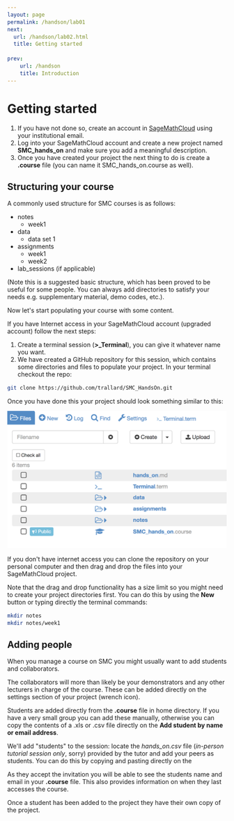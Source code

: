 ```yaml
---
layout: page
permalink: /handson/lab01
next:
  url: /handson/lab02.html
  title: Getting started

prev:
    url: /handson
    title: Introduction
---
```

# Getting started
1. If you have not done so, create an account in [SageMathCloud](https://cloud.sagemath.com/) using your institutional email.
2. Log into your SageMathCloud account and create a new project named **SMC_hands_on** and make sure you add a meaningful description.
3. Once you have created your project the next thing to do is create a **.course** file (you can name it SMC_hands_on.course as well).

## Structuring your course
A commonly used structure for SMC courses is as follows:
  - notes
    - week1
  - data
    - data set 1
  - assignments
    - week1
    - week2
  - lab_sessions (if applicable)

(Note this is a suggested basic structure, which has been proved to be useful for some people. You can always add directories to satisfy your needs e.g. supplementary material, demo codes, etc.).

Now let's start populating your course with some content.

If you have Internet access in your SageMathCloud account (upgraded account) follow the next steps:

1. Create a terminal session (**>_Terminal**), you can give it whatever name you want.
2. We have created a GitHub repository for this session, which contains some directories and files to populate your project. In your terminal checkout the repo:

```bash
git clone https://github.com/trallard/SMC_HandsOn.git
```

Once you have done this your project should look something similar to this:

![directories](assets/files.png)

If you don't have internet access you can clone the repository on your personal computer and then drag and drop the files into your SageMathCloud project.

Note that the drag and drop functionality has a size limit so you might need to create your project directories first. You can do this by using the **New** button or typing directly the terminal commands:

```bash
mkdir notes
mkdir notes/week1
```

## Adding people
When you manage a course on SMC you might usually want to add students and collaborators.

The collaborators will more than likely be your demonstrators and any other lecturers in charge of the course. These can be added directly on the settings section of your project (wrench icon).

Students are added directly from the **.course** file in home directory. If you have a very small group you can add these manually, otherwise you can copy the contents of a .xls or .csv file directly on the **Add student by name or email address**.

We'll add "students" to the session: locate the *hands_on.csv* file (*in-person tutorial session only*, sorry) provided by the tutor and add your peers as students.
You can do this by copying and pasting directly on the

As they accept the invitation you will be able to see the students name and email  in your **.course** file. This also provides information on when they last accesses the course.

Once a student has been added to the project they have their own copy of the project.
